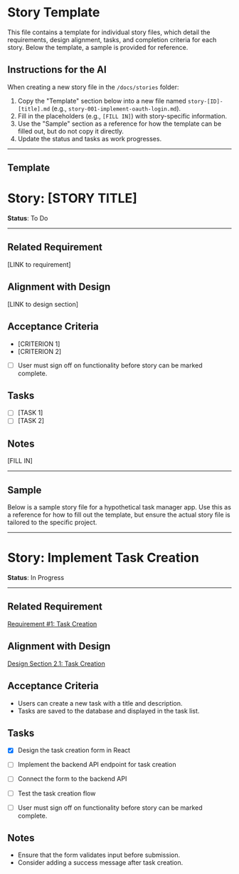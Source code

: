 # Story Template

This file contains a template for individual story files, which detail the requirements, design alignment, tasks, and completion criteria for each story. Below the template, a sample is provided for reference.

## Instructions for the AI

When creating a new story file in the `/docs/stories` folder:

1. Copy the "Template" section below into a new file named `story-[ID]-[title].md` (e.g., `story-001-implement-oauth-login.md`).
2. Fill in the placeholders (e.g., `[FILL IN]`) with story-specific information.
3. Use the "Sample" section as a reference for how the template can be filled out, but do not copy it directly.
4. Update the status and tasks as work progresses.

---

## Template

# Story: [STORY TITLE]

**Status**: To Do

---

## Related Requirement
<!-- AI: Link to the specific requirement in requirements.md -->
[LINK to requirement]

## Alignment with Design
<!-- AI: Link to the relevant section in design.md -->
[LINK to design section]

## Acceptance Criteria
<!-- AI: List the conditions that must be met for this story to be considered complete -->
- [CRITERION 1]
- [CRITERION 2]
- [ ] User must sign off on functionality before story can be marked complete.

## Tasks
<!-- AI: List the tasks needed to complete this story -->
- [ ] [TASK 1]
- [ ] [TASK 2]

## Notes
<!-- AI: Add any additional notes or considerations -->
[FILL IN]

---

## Sample

Below is a sample story file for a hypothetical task manager app. Use this as a reference for how to fill out the template, but ensure the actual story file is tailored to the specific project.

---

# Story: Implement Task Creation

**Status**: In Progress

---

## Related Requirement
[Requirement #1: Task Creation](link-to-requirements.md#req1)

## Alignment with Design
[Design Section 2.1: Task Creation](link-to-design.md#task-creation)

## Acceptance Criteria
- Users can create a new task with a title and description.
- Tasks are saved to the database and displayed in the task list.

## Tasks
- [x] Design the task creation form in React
- [ ] Implement the backend API endpoint for task creation
- [ ] Connect the form to the backend API
- [ ] Test the task creation flow
- [ ] User must sign off on functionality before story can be marked complete.


## Notes
- Ensure that the form validates input before submission.
- Consider adding a success message after task creation.